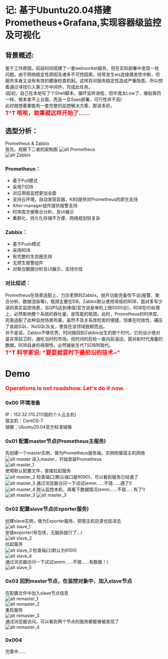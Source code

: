 # 记: 基于Ubuntu20.04搭建Prometheus+Grafana,实现容器级监控及可视化
## 背景概述: 
鉴于工作原因，前段时间搭建了一套websocket服务，但在实际部署中发现一些问题。由于网络稳定性原因及诸多不可控因素，经常发生ws连接偶发性中断，但服务本身又没有有效的健康检查机制。这样将对服务稳定性造成严重隐患。所以想着通过寻找引入第三方中间件，完成此任务。  
(起初，自己在本地写了个Shell脚本，循环监听进程，但毕竟太Low了，像贴膏药一样，根本拿不上台面，而且一旦Saas部署，可行性并不高)  
此时就想着要能有一套完整的监控解决方案，那该多好。   
<font color=red size=4>**T^T 咳咳，故事就这样开始了......**</font>
## 选型分析：
Prometheus & Zabbix  
首先，观察下二者的架构图
![alt Prometheus](./img/Prometheus%E6%9E%B6%E6%9E%84%E5%9B%BE.png)  
![alt Zabbix](./img/Zabbix%E6%9E%B6%E6%9E%84%E5%9B%BE.png)  
### Prometheus：
- 基于Pull模式
- 采用TSDB
- 对应用层监控更加全面
- 支持云环境，自动发现容器，K8S提供对Prometheus的原生支持
- Alter-manager组件提供报警支持
- 时序库方便聚合分析，及UI展示  
- 集群化、持久化存储不方便、网络规划较复杂
### Zabbix：
- 基于Push模式
- 采用RDB
- 有完整的生态圈支持
- 无原生报警组件
- 对聚合数据分析及UI展示，支持欠佳  
### 对比综述：  
Prometheus在场景适配上，力压老牌的Zabbix。抛开功能完备性不谈(报警、聚合分析、数据渲染等)，瓶颈主要在DB。Zabbix默认使用常规的RDB，面对多写少读的真实监控场景，当QPS达到峰值(官方说是单机上限5000台)，RDB在IO处理上，必然影响整个系统的吞吐量，是性能的瓶颈。此时，Prometheus的时序库，完美适配了此种监控场景所需，虽然不及关系库检索时便捷，但重在时效性，碾压了各路SQL、NoSQL队友，使其在该领域脱颖而出。  
并不是说，Zabbix不够优秀，时间拨回到Zabbix出生的那个时代，它的设计绝对是非常前卫的，通吃当时的市场。但时间的巨轮一直向前滚动，面对新时代海量的数据，RDB自身的局限性，必然被新生代TSDB所取代。  
<font color=red size=4>**T^T 科学家说: "要耍就耍时下最前沿的技术~"**</font>  
# Demo
<font color=red size=4>**Operations is not roadshow. Let's do it now.**</font><br>  
### 0x00 环境准备
IP：152.32.170.211(我的个人云主机)  
宿主机：CentOS-7  
镜像：Ubuntu20.04官方标准镜像  

### 0x01 配置master节点(Prometheus主服务)
先创建一个master实例，做为Prometheus服务端，实例附属宿主机网络
![alt master](./img/创建master实例.png)
进入master，开始安装Prometheus  
![alt master_1](./img/master-1.png)  
使用默认配置文件，直接拉起服务  
![alt master_2](./img/master_2.png)
检查端口(默认端口是9090)，可以看到服务已经通了  
![alt master_3](./img/master_3.png)
通过浏览器访问一下试试(emm......不错......通了!)  
![alt master_4](./img/master_4.png)
默认监控本机，再看下数据情况(emm......不错......有了!)  
![alt master_3](./img/master_5.png)
![alt master_3](./img/master_6.png)
### 0x02 配置slave节点(Exporter服务)
创建slave实例，做为Exporter服务，把宿主机目录也挂进去  
![alt slave_1](./img/slave_1.png)  
安装exporter(导包侠，无脑拆就行了...)  
![alt slave_2](./img/slave_2.png)  
拉起服务  
![alt slave_3](./img/slave_3.png) 
检查端口(默认为9100)  
![alt slave_4](./img/slave_4.png)  
通过浏览器访问一下试试(emm......不错......有数据！)  
![alt slave_5](./img/slave_5.png)  
### 0x03 回到master节点，在监控对象中，加入slave节点
在配置文件中加入slave节点信息  
![alt remaster_1](./img/remaster_1.png)  
![alt remaster_2](./img/remaster_2.png)  
重启服务  
![alt remaster_3](./img/remaster_3.png)  
通过浏览器访问，可以看到两个节点的服务都能够被发现了  
![alt remaster_4](./img/remaster_4.png)  
### 0x004 
完善中......

